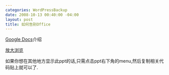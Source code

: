 ```yaml
--- 
categories: WordPressBackup
date: 2008-10-13 00:40:00 -04:00
layout: post
title: 如何告别Office
---
```

<a href="http://docs.google.com" target="_blank">Google Docs</a>介绍



<a href="http://docs.google.com/Present?docid=ddxwncf7_136fh9jn8gv&amp;skipauth=true">放大浏览</a>

如果你想在其他地方显示此ppt的话,只需点击ppt右下角的menu,然后复制相关代码贴上就可以了.
